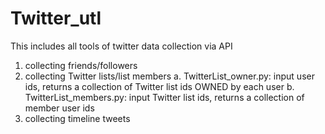 # Twitter_utl

This includes all tools of twitter data collection via API
1. collecting friends/followers
2. collecting Twitter lists/list members
  a. TwitterList_owner.py: input user ids, returns a collection of Twitter list ids OWNED by each user
  b. TwitterList_members.py: input Twitter list ids, returns a collection of member user ids
3. collecting timeline tweets
